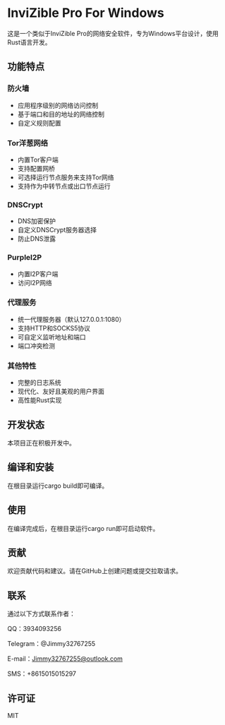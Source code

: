 # InviZible Pro For Windows

这是一个类似于InviZible Pro的网络安全软件，专为Windows平台设计，使用Rust语言开发。

## 功能特点

### 防火墙
- 应用程序级别的网络访问控制
- 基于端口和目的地址的网络控制
- 自定义规则配置

### Tor洋葱网络
- 内置Tor客户端
- 支持配置网桥
- 可选择运行节点服务来支持Tor网络
- 支持作为中转节点或出口节点运行

### DNSCrypt
- DNS加密保护
- 自定义DNSCrypt服务器选择
- 防止DNS泄露

### PurpleI2P
- 内置I2P客户端
- 访问I2P网络

### 代理服务
- 统一代理服务器（默认127.0.0.1:1080）
- 支持HTTP和SOCKS5协议
- 可自定义监听地址和端口
- 端口冲突检测

### 其他特性
- 完整的日志系统
- 现代化、友好且美观的用户界面
- 高性能Rust实现

## 开发状态

本项目正在积极开发中。

## 编译和安装

在根目录运行cargo build即可编译。

## 使用

在编译完成后，在根目录运行cargo run即可启动软件。

## 贡献

欢迎贡献代码和建议。请在GitHub上创建问题或提交拉取请求。

## 联系

通过以下方式联系作者：

QQ：3934093256

Telegram：@Jimmy32767255

E-mail：Jimmy32767255@outlook.com

SMS：+8615015015297

## 许可证

MIT